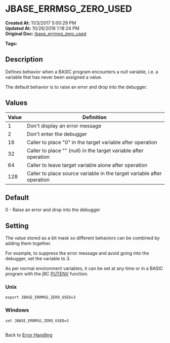 # JBASE_ERRMSG_ZERO_USED

**Created At:** 11/3/2017 5:00:29 PM  
**Updated At:** 10/26/2018 1:18:24 PM  
**Original Doc:** [jbase_errmsg_zero_used](https://docs.jbase.com/41717-environment-variables/jbase_errmsg_zero_used)  

**Tags:**
<badge text='error messages' vertical='middle' />

## Description

Defines behavior when a BASIC program encounters a null variable, i.e. a variable that has never been assigned a value.

The default behavior is to raise an error and drop into the debugger.

## Values


| Value | Definition |
| --- | --- |
| 1 | Don't display an error message<br> |
| 2 | Don't enter the debugger<br> |
| 16 | Caller to place "0" in the target variable after operation<br> |
| 32 | Caller to place "" (null) in the target variable after operation<br> |
| 64 | Caller to leave target variable alone after operation<br> |
| 128 | Caller to place source variable in the target variable after operation<br> |




## Default

0 - Raise an error and drop into the debugger

## 


## Setting

The value stored as a bit mask so different behaviors can be combined by adding them together.

For example, to suppress the error message and avoid going into the debugger, set the variable to 3.

As per normal environment variables, it can be set at any time or in a BASIC program with the jBC [PUTENV](./../../jbase-basic-%28jbc%29/putenv) function.

### Unix

```
export JBASE_ERRMSG_ZERO_USED=3
```

### Windows

```
set JBASE_ERRMSG_ZERO_USED=3
```

## 


Back to [Error Handling](./../../jbase-basic-%28jbc%29/jbc-error-handling)


